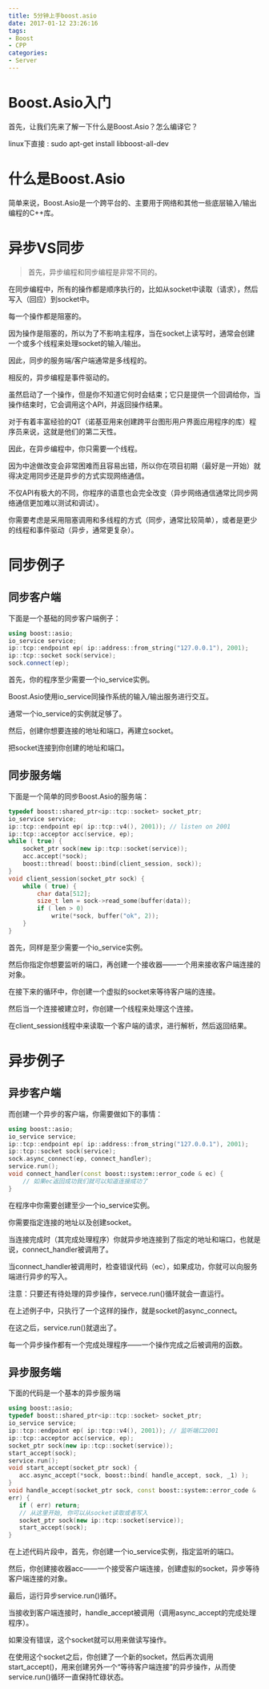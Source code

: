 ```yaml
---
title: 5分钟上手boost.asio
date: 2017-01-12 23:26:16
tags: 
- Boost
- CPP
categories:
- Server
---
```



# Boost.Asio入门

首先，让我们先来了解一下什么是Boost.Asio？怎么编译它？

linux下直接 : sudo apt-get install libboost-all-dev


# 什么是Boost.Asio

简单来说，Boost.Asio是一个跨平台的、主要用于网络和其他一些底层输入/输出编程的C++库。


# 异步VS同步

> 首先，异步编程和同步编程是非常不同的。


在同步编程中，所有的操作都是顺序执行的，比如从socket中读取（请求），然后写入（回应）到socket中。

每一个操作都是阻塞的。

因为操作是阻塞的，所以为了不影响主程序，当在socket上读写时，通常会创建一个或多个线程来处理socket的输入/输出。

因此，同步的服务端/客户端通常是多线程的。


相反的，异步编程是事件驱动的。

虽然启动了一个操作，但是你不知道它何时会结束；它只是提供一个回调给你，当操作结束时，它会调用这个API，并返回操作结果。

对于有着丰富经验的QT（诺基亚用来创建跨平台图形用户界面应用程序的库）程序员来说，这就是他们的第二天性。

因此，在异步编程中，你只需要一个线程。


因为中途做改变会非常困难而且容易出错，所以你在项目初期（最好是一开始）就得决定用同步还是异步的方式实现网络通信。

不仅API有极大的不同，你程序的语意也会完全改变（异步网络通信通常比同步网络通信更加难以测试和调试）。

你需要考虑是采用阻塞调用和多线程的方式（同步，通常比较简单），或者是更少的线程和事件驱动（异步，通常更复杂）。



# 同步例子 

## 同步客户端

下面是一个基础的同步客户端例子：

``` c++
using boost::asio;
io_service service;
ip::tcp::endpoint ep( ip::address::from_string("127.0.0.1"), 2001);
ip::tcp::socket sock(service);
sock.connect(ep);
```

首先，你的程序至少需要一个io_service实例。

Boost.Asio使用io_service同操作系统的输入/输出服务进行交互。

通常一个io_service的实例就足够了。

然后，创建你想要连接的地址和端口，再建立socket。

把socket连接到你创建的地址和端口。

## 同步服务端

下面是一个简单的同步Boost.Asio的服务端：
``` c++
typedef boost::shared_ptr<ip::tcp::socket> socket_ptr;
io_service service;
ip::tcp::endpoint ep( ip::tcp::v4(), 2001)); // listen on 2001
ip::tcp::acceptor acc(service, ep);
while ( true) {
    socket_ptr sock(new ip::tcp::socket(service));
    acc.accept(*sock);
    boost::thread( boost::bind(client_session, sock));
}
void client_session(socket_ptr sock) {
    while ( true) {
        char data[512];
        size_t len = sock->read_some(buffer(data));
        if ( len > 0)
            write(*sock, buffer("ok", 2));
    }
}
```
首先，同样是至少需要一个io_service实例。

然后你指定你想要监听的端口，再创建一个接收器——一个用来接收客户端连接的对象。

 在接下来的循环中，你创建一个虚拟的socket来等待客户端的连接。

 然后当一个连接被建立时，你创建一个线程来处理这个连接。


在client_session线程中来读取一个客户端的请求，进行解析，然后返回结果。




# 异步例子


## 异步客户端

而创建一个异步的客户端，你需要做如下的事情：

``` c++
using boost::asio;
io_service service;
ip::tcp::endpoint ep( ip::address::from_string("127.0.0.1"), 2001);
ip::tcp::socket sock(service);
sock.async_connect(ep, connect_handler);
service.run();
void connect_handler(const boost::system::error_code & ec) {
    // 如果ec返回成功我们就可以知道连接成功了
}
```

在程序中你需要创建至少一个io_service实例。

你需要指定连接的地址以及创建socket。


当连接完成时（其完成处理程序）你就异步地连接到了指定的地址和端口，也就是说，connect_handler被调用了。


当connect_handler被调用时，检查错误代码（ec），如果成功，你就可以向服务端进行异步的写入。


注意：只要还有待处理的异步操作，servece.run()循环就会一直运行。

在上述例子中，只执行了一个这样的操作，就是socket的async_connect。

在这之后，service.run()就退出了。


每一个异步操作都有一个完成处理程序——一个操作完成之后被调用的函数。


## 异步服务端

 下面的代码是一个基本的异步服务端
 ``` c++
using boost::asio;
typedef boost::shared_ptr<ip::tcp::socket> socket_ptr;
io_service service;
ip::tcp::endpoint ep( ip::tcp::v4(), 2001)); // 监听端口2001
ip::tcp::acceptor acc(service, ep);
socket_ptr sock(new ip::tcp::socket(service));
start_accept(sock);
service.run();
void start_accept(socket_ptr sock) {
    acc.async_accept(*sock, boost::bind( handle_accept, sock, _1) );
}
void handle_accept(socket_ptr sock, const boost::system::error_code &
err) {
    if ( err) return;
    // 从这里开始, 你可以从socket读取或者写入
    socket_ptr sock(new ip::tcp::socket(service));
    start_accept(sock);
}
```

在上述代码片段中，首先，你创建一个io_service实例，指定监听的端口。

然后，你创建接收器acc——一个接受客户端连接，创建虚拟的socket，异步等待客户端连接的对象。


最后，运行异步service.run()循环。

当接收到客户端连接时，handle_accept被调用（调用async_accept的完成处理程序）。

如果没有错误，这个socket就可以用来做读写操作。


在使用这个socket之后，你创建了一个新的socket，然后再次调用start_accept()，用来创建另外一个“等待客户端连接”的异步操作，从而使service.run()循环一直保持忙碌状态。


